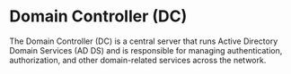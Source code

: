 # Domain Controller (DC)

The Domain Controller (DC) is a central server that runs Active Directory Domain Services (AD DS) and is responsible for managing authentication, authorization, and other domain-related services across the network.
